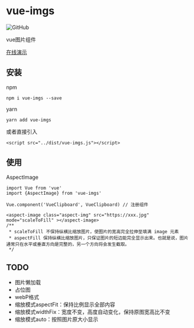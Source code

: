 # vue-imgs

![GitHub](https://img.shields.io/github/license/mashape/apistatus.svg)


vue图片组件

[在线演示](https://qqabcv520.github.io/vue-imgs/examples/) 

## 安装

npm
```
npm i vue-imgs --save
```
yarn
```
yarn add vue-imgs
```
或者直接引入
```
<script src="../dist/vue-imgs.js"></script>
```

## 使用

AspectImage
```
import Vue from 'vue'
import {AspectImage} from 'vue-imgs'

Vue.component('VueClipboard', VueClipboard) // 注册组件
```
```
<aspect-image class="aspect-img" src="https://xxx.jpg" mode="scaleToFill" ></aspect-image>
/**
 * scaleToFill 不保持纵横比缩放图片，使图片的宽高完全拉伸至填满 image 元素
 * aspectFill 保持纵横比缩放图片，只保证图片的短边能完全显示出来。也就是说，图片通常只在水平或垂直方向是完整的，另一个方向将会发生截取。
 */
```
## TODO
* 图片懒加载
* 占位图
* webP格式
* 缩放模式aspectFit：保持比例显示全部内容
* 缩放模式widthFix：宽度不变，高度自动变化，保持原图宽高比不变
* 缩放模式auto：按照图片原大小显示

